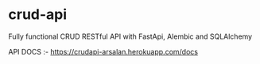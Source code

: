 # crud-api
Fully functional CRUD RESTful API with FastApi, Alembic and SQLAlchemy

API DOCS :- https://crudapi-arsalan.herokuapp.com/docs
